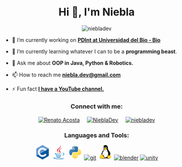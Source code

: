 <h1 align="center">Hi 👋, I'm Niebla </h1>
<p align="center"> <img src="https://komarev.com/ghpvc/?username=niebladev&label=Profile%20views&color=0e75b6&style=flat" alt="niebladev" /> </p>

- 🔭 I’m currently working on [**PDInt at Universidad del Bio - Bio**](https://github.com/Vraeh/PDInt)

- 🌱 I’m currently learning whatever I can to be a **programming beast**.

- 💬 Ask me about **OOP in Java, Python & Robotics.**

- 📫 How to reach me **niebla.dev@gmail.com**

- ⚡ Fun fact [**I have a YouTube channel.**](https://www.youtube.com/@NieblaDev)

<h3 align="center">Connect with me:</h3>
<p align="center">
<a href="https://www.linkedin.com/in/renato-acosta-142421245/" target="blank"> <img align="center" src="https://raw.githubusercontent.com/rahuldkjain/github-profile-readme-generator/master/src/images/icons/Social/linked-in-alt.svg" alt="Renato Acosta" height="40" width="40" /></a>
&#160 &#160
<a href="https://www.youtube.com/@NieblaDev" target="blank"> <img align="center" src="https://raw.githubusercontent.com/rahuldkjain/github-profile-readme-generator/master/src/images/icons/Social/youtube.svg" alt="NieblaDev" height="40" width="40" /></a>
&#160 &#160
<a href="https://bento.me/rvalentino" target="blank"> <img align="center" src="https://creatorspace.imgix.net/users/clo1y2o3o041sp301fyafp54b/d0tCL7xOmoht2bCE-_0db576e1-c2c5-4a03-a2bc-652c1b25563d.jfif?w=300&h=300" alt="niebladev" height="40" width="40" /></a>
</p>

<h3 align="center">Languages and Tools:</h3>
<p align="center"> 
<a href="https://www.cprogramming.com/" target="_blank" rel="noreferrer"> <img src="https://raw.githubusercontent.com/devicons/devicon/master/icons/c/c-original.svg" alt="c" width="40" height="40"/></a>
<a href="https://www.java.com" target="_blank" rel="noreferrer"> <img src="https://raw.githubusercontent.com/devicons/devicon/master/icons/java/java-original.svg" alt="java" width="40" height="40"/></a> 
<a href="https://www.python.org" target="_blank" rel="noreferrer"> <img src="https://raw.githubusercontent.com/devicons/devicon/master/icons/python/python-original.svg" alt="python" width="40" height="40"/></a>
<a href="https://git-scm.com/" target="_blank" rel="noreferrer"> <img src="https://www.vectorlogo.zone/logos/git-scm/git-scm-icon.svg" alt="git" width="40" height="40"/></a> 
<a href="https://www.linux.org/" target="_blank" rel="noreferrer"> <img src="https://raw.githubusercontent.com/devicons/devicon/master/icons/linux/linux-original.svg" alt="linux" width="40" height="40"/></a> 
<a href="https://www.blender.org/" target="_blank" rel="noreferrer"> <img src="https://download.blender.org/branding/community/blender_community_badge_white.svg" alt="blender" width="40" height="40"/></a> 
<a href="https://unity.com/" target="_blank" rel="noreferrer"> <img src="https://www.vectorlogo.zone/logos/unity3d/unity3d-icon.svg" alt="unity" width="40" height="40"/></a> 
</p>
